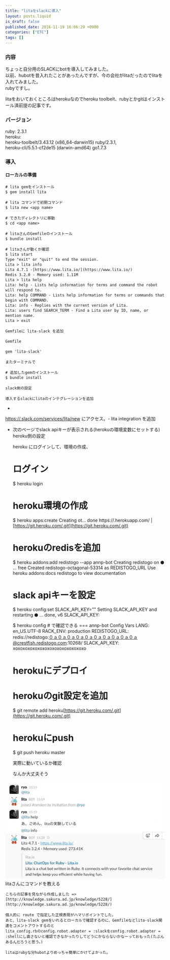 ```yaml
---
title: "litaをslackに導入"
layout: posts.liquid
is_draft: false
published_date: 2016-11-19 16:06:29 +0900
categories: ["ETC"]
tags: []
---
```


### 内容
ちょっと自分用のSLACKにbotを導入してみました。  
以前、hubotを昔入れたことがあったんですが、今の会社がlitaだったのでlitaを入れてみました。  
rubyですし。

litaをおいておくところはherokuなのでheroku toolbelt、rubyとかgitはインストール済前提の記事です。

### バージョン
ruby: 2.3.1  
heroku:  
heroku-toolbelt/3.43.12 (x86\_64-darwin15) ruby/2.3.1,  
heroku-cli/5.5.1-cf2de15 (darwin-amd64) go1.7.3

### 導入
#### ローカルの準備
    # lita gemをインストール
    $ gem install lita

    # lita コマンドで初期コマンド
    $ lita new <app name>

    # できたディレクトリに移動
    $ cd <app name>

    # litaさんのGemfileのインストール
    $ bundle install

    # litaさんが動くか確認
    $ lita start
    Type "exit" or "quit" to end the session.
    Lita > lita info
    Lita 4.7.1 -[https://www.lita.io/](https://www.lita.io/)
    Redis 3.2.0 - Memory used: 1.11M
    Lita > lita help
    Lita: help - Lists help information for terms and command the robot will respond to.
    Lita: help COMMAND - Lists help information for terms or commands that begin with COMMAND.
    Lita: info - Replies with the current version of Lita.
    Lita: users find SEARCH_TERM - Find a Lita user by ID, name, or mention name.
    Lita > exit

    Gemfileに lita-slack を追加

    Gemfile

    gem 'lita-slack'

    またターミナルで

    # 追加したgemのインストール
    $ bundle install

    slack側の設定

    導入するslackにlitaのインテグレーションを追加

- 
[https://.slack.com/services/lita/new](https://.slack.com/services/lita/new) にアクセス。- lita integration を追加
- 次のページでslack apiキーが表示される(herokuの環境変数にセットする)
    heroku側の設定

    heroku にログインして、環境の作成、

    # ログイン
    $ heroku login

    # heroku環境の作成
    $ heroku apps:create
    Creating ot... done
    https://.herokuapp.com/ |[https://git.heroku.com/.git](https://git.heroku.com/.git)

    # herokuのredisを追加
    $ heroku addons:add redistogo --app annp-bot
    Creating redistogo on ⬢ ... free
    Created redistogo-octagonal-53314 as REDISTOGO_URL
    Use heroku addons:docs redistogo to view documentation

    # slack apiキーを設定
    $ heroku config:set SLACK_API_KEY=""
    Setting SLACK_API_KEY and restarting ⬢ ... done, v6
    SLACK_API_KEY:

    $ heroku config # で確認できる
    === annp-bot Config Vars
    LANG: en_US.UTF-8
    RACK_ENV: production
    REDISTOGO_URL: redis://redistogo:０ａ０ａ０ａ０ａ０ａ０ａ０ａ０ａ０ａ０ａ@crestfish.redistogo.com:10268/
    SLACK_API_KEY: xoxoxoxoxoxoxoxoxoxoxoxoxoxoxo

    # herokuにデプロイ
    # herokuのgit設定を追加
    $ git remote add heroku[https://git.heroku.com/.git](https://git.heroku.com/.git)

    # herokuにpush
    $ git push heroku master

    実際に動いているか確認

    なんか大丈夫そう

 <img class="in_article" src="/public/images/2017/09/0adfb-0sqnmebnxbzgeie4k.jpg">    litaさんにコマンドを教える

    こちらの記事を見ながら作成しました =>[http://knowledge.sakura.ad.jp/knowledge/5228/](http://knowledge.sakura.ad.jp/knowledge/5228/)

    個人的に route で指定した正規表現がハマリポイントでした。
    あと、lita-slack gemをいれるとローカルで確認するのに、Gemfileなどlita-slack関連をコメントアウトするのと
    lita_config.rbのconfig.robot.adapter = :slackをconfig.robot.adapter = :shellにし直さないと確認できなかったりしてどうにかならないかなーっておもった(たぶんあるんだろうと思う。)

    litaはrubyな分hubotよりめっちゃ簡単にかけてよかった。



